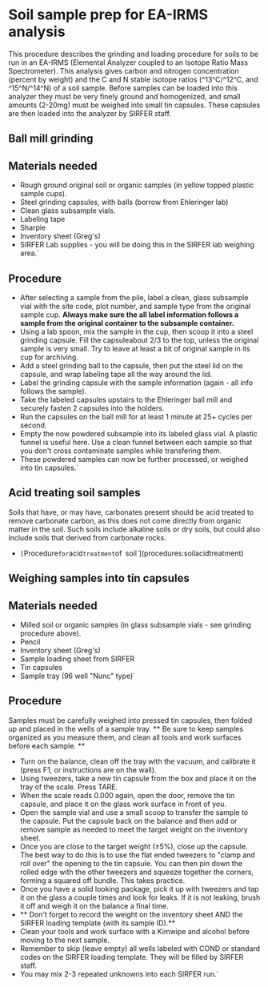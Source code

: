 # Soil sample prep for EA-IRMS analysis

This procedure describes the grinding and loading procedure for soils to
be run in an EA-IRMS (Elemental Analyzer coupled to an Isotope Ratio
Mass Spectrometer). This analysis gives carbon and nitrogen
concentration (percent by weight) and the C and N stable isotope ratios
(^13^C/^12^C, and ^15^N/^14^N) of a soil sample. Before samples can be
loaded into this analyzer they must be very finely ground and
homogenized, and small amounts (2-20mg) must be weighed into small tin
capsules. These capsules are then loaded into the analyzer by SIRFER
staff.

## Ball mill grinding

Materials needed
----------------

* Rough ground original soil or organic samples (in yellow topped plastic sample cups).
* Steel grinding capsules, with balls (borrow from Ehleringer lab)
* Clean glass subsample vials.
* Labeling tape
* Sharpie
* Inventory sheet (Greg's)
* SIRFER Lab supplies - you will be doing this in the SIRFER lab weighing area.`

Procedure
---------

- After selecting a sample from the pile, label a clean, glass subsample vial with the site code, plot number, and sample type from the original sample cup. **Always make sure the all label information follows a sample from the original container to the subsample container.**
- Using a lab spoon, mix the sample in the cup, then scoop it into a steel grinding capsule. Fill the capsuleabout 2/3 to the top, unless the original sample is very small. Try to leave at least a bit of original sample in its cup for archiving.
- Add a steel grinding ball to the capsule, then put the steel lid on the capsule, and wrap labeling tape all the way around the lid. 
- Label the grinding capsule with the sample information (again - all info follows the sample).
- Take the labeled capsules upstairs to the Ehleringer ball mill and securely fasten 2 capsules into the holders.
- Run the capsules on the ball mill for at least 1 minute at 25+ cycles per second.
- Empty the now powdered subsample into its labeled glass vial. A plastic funnel is useful here. Use a clean funnel between each sample so that you don't cross contaminate samples while transfering them.
- These powdered samples can now be further processed, or weighed into tin capsules.`

## Acid treating soil samples

Soils that have, or may have, carbonates present should be acid treated
to remove carbonate carbon, as this does not come directly from organic
matter in the soil. Such soils include alkaline soils or dry soils, but
could also include soils that derived from carbonate rocks.

* `[`Procedure`for`acid`treatment`of`
`soil`](procedures:soilacidtreatment)

## Weighing samples into tin capsules

Materials needed
----------------

* Milled soil or organic samples (in glass subsample vials - see grinding procedure above).
* Pencil
* Inventory sheet (Greg's)
* Sample loading sheet from SIRFER
* Tin capsules
* Sample tray (96 well "Nunc" type)`

Procedure
---------

Samples must be carefully weighed into pressed tin capsules, then folded
up and placed in the wells of a sample tray. ** Be sure to keep
samples organized as you measure them, and clean all tools and work
surfaces before each sample. **

- Turn on the balance, clean off the tray with the vacuum, and calibrate it (press F1, or instructions are on the wall).
- Using tweezers, take a new tin capsule from the box and place it on the tray of the scale. Press TARE.
- When the scale reads 0.000 again, open the door, remove the tin capsule, and place it on the glass work surface in front of you.
- Open the sample vial and use a small scoop to transfer the sample to the capsule. Put the capsule back on the balance and then add or remove sample as needed to meet the target weight on the inventory sheet.
- Once you are close to the target weight (±5%), close up the capsule. The best way to do this is to use the flat ended tweezers to "clamp and roll over" the opening to the tin capsule. You can then pin down the rolled edge with the other tweezers and squeeze together the corners, forming a squared off bundle. This takes practice.
- Once you have a solid looking package, pick it up with tweezers and tap it on the glass a couple times and look for leaks. If it is not leaking, brush it off and weigh it on the balance a final time.
- ** Don't forget to record the weight on the inventory sheet AND the SIRFER loading template (with its sample ID).**
- Clean your tools and work surface with a Kimwipe and alcohol before moving to the next sample.
- Remember to skip (leave empty) all wells labeled with COND or standard codes on the SIRFER loading template. They will be filled by SIRFER staff.
- You may mix 2-3 repeated unknowns into each SIRFER run.`
